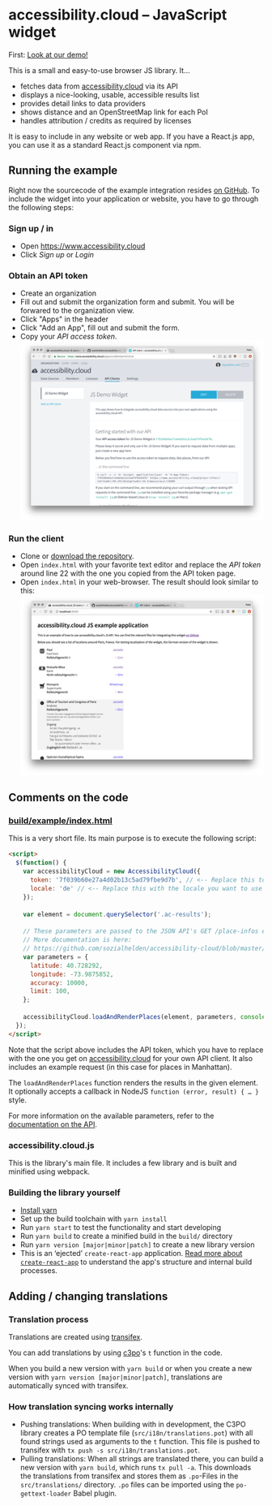 # accessibility.cloud – JavaScript widget

First: [Look at our demo!](https://sozialhelden.github.io/accessibility-cloud-js/)

This is a small and easy-to-use browser JS library. It…

- fetches data from [accessibility.cloud](https://www.accessibility.cloud) via its API
- displays a nice-looking, usable, accessible results list
- provides detail links to data providers
- shows distance and an OpenStreetMap link for each PoI
- handles attribution / credits as required by licenses

It is easy to include in any website or web app. If you have a React.js app, you can use it as a
standard React.js component via npm.


## Running the example

Right now the sourcecode of the example integration resides [on GitHub](https://github.com/sozialhelden//tree/master/public/js-example).
To include the widget into your application or website, you have to go through the following steps:

### Sign up / in

- Open https://www.accessibility.cloud
- Click *Sign up* or *Login*

### Obtain an API token

- Create an organization
- Fill out and submit the organization form and submit. You will be forwared to the organization
  view.
- Click "Apps" in the header
- Click "Add an App", fill out and submit the form.
- Copy your *API access token*.
  ![Screenshot of accessibility.cloud Apps view](./docs/get-api-token.png)

### Run the client

- Clone or [download the repository](https://github.com/sozialhelden/accessibility-cloud-js/archive/master.zip).
- Open `index.html` with your favorite text editor and replace the *API token* around line 22 with
  the one you copied from the API token page.
- Open `index.html` in your web-browser. The result should look similar to this:
  ![Widget demo screenshot](./docs/widget-demo.png)



## Comments on the code

### [build/example/index.html](./build/example/index.html)

This is a very short file. Its main purpose is to execute the following script:

```html
<script>
  $(function() {
    var accessibilityCloud = new AccessibilityCloud({
      token: '7f039b60e27a4d02b13c5ad79fbe9d7b', // <-- Replace this token with your own
      locale: 'de' // <-- Replace this with the locale you want to use
    });

    var element = document.querySelector('.ac-results');

    // These parameters are passed to the JSON API's GET /place-infos endpoint.
    // More documentation is here:
    // https://github.com/sozialhelden/accessibility-cloud/blob/master/docs/json-api.md#get-place-infos
    var parameters = {
      latitude: 40.728292,
      longitude: -73.9875852,
      accuracy: 10000,
      limit: 100,
    };

    accessibilityCloud.loadAndRenderPlaces(element, parameters, console.log);
  });
</script>
```

Note that the script above includes the API token, which you have to replace with the one you get on
[accessibility.cloud](https://acloud.eu.meteorapp.com) for your own API client. It also includes an
example request (in this case for places in Manhattan).

The `loadAndRenderPlaces` function renders the results in the given element. It optionally accepts a
callback in NodeJS `function (error, result) { … }` style.

For more information on the available parameters, refer to the
[documentation on the API](https://github.com/sozialhelden//blob/master/docs/json-api.md).


### accessibility.cloud.js

This is the library's main file. It includes a few library and is built and minified using webpack.


### Building the library yourself

- [Install yarn](https://yarnpkg.com/en/docs/install)
- Set up the build toolchain with `yarn install`
- Run `yarn start` to test the functionality and start developing
- Run `yarn build` to create a minified build in the `build/` directory
- Run `yarn version [major|minor|patch]` to create a new library version
- This is an ‘ejected’ `create-react-app` application. [Read more about `create-react-app`](https://github.com/facebookincubator/create-react-app/blob/master/packages/react-scripts/template/README.md)
  to understand the app's structure and internal build processes.



## Adding / changing translations

### Translation process

Translations are created using [transifex](https://www.transifex.com/sozialhelden/accessibility-cloud/js-widget/).

You can add translations by using [c3po](c-3po.js.org)'s `t` function in the code.

When you build a new version with `yarn build` or when you create a new version with `yarn version
[major|minor|patch]`, translations are automatically synced with transifex.

### How translation syncing works internally

- Pushing translations: When building with in development, the C3PO library creates a PO template
file (`src/i18n/translations.pot`) with all found strings used as arguments to the `t` function.
This file is pushed to transifex with `tx push -s src/i18n/translations.pot`.
- Pulling translations: When all strings are translated there, you can build a new version with
`yarn build`, which runs `tx pull -a`. This downloads the translations from transifex and stores
them as `.po`-Files in the `src/translations/` directory. `.po` files can be imported using the
`po-gettext-loader` Babel plugin.
